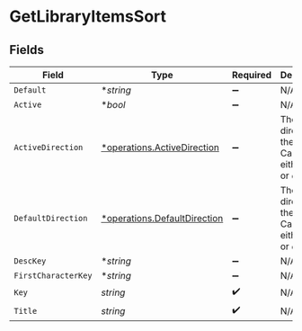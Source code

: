 # GetLibraryItemsSort


## Fields

| Field                                                                       | Type                                                                        | Required                                                                    | Description                                                                 | Example                                                                     |
| --------------------------------------------------------------------------- | --------------------------------------------------------------------------- | --------------------------------------------------------------------------- | --------------------------------------------------------------------------- | --------------------------------------------------------------------------- |
| `Default`                                                                   | **string*                                                                   | :heavy_minus_sign:                                                          | N/A                                                                         | asc                                                                         |
| `Active`                                                                    | **bool*                                                                     | :heavy_minus_sign:                                                          | N/A                                                                         | false                                                                       |
| `ActiveDirection`                                                           | [*operations.ActiveDirection](../../models/operations/activedirection.md)   | :heavy_minus_sign:                                                          | The direction of the sort. Can be either `asc` or `desc`.<br/>              | asc                                                                         |
| `DefaultDirection`                                                          | [*operations.DefaultDirection](../../models/operations/defaultdirection.md) | :heavy_minus_sign:                                                          | The direction of the sort. Can be either `asc` or `desc`.<br/>              | asc                                                                         |
| `DescKey`                                                                   | **string*                                                                   | :heavy_minus_sign:                                                          | N/A                                                                         | titleSort:desc                                                              |
| `FirstCharacterKey`                                                         | **string*                                                                   | :heavy_minus_sign:                                                          | N/A                                                                         | /library/sections/2/firstCharacter                                          |
| `Key`                                                                       | *string*                                                                    | :heavy_check_mark:                                                          | N/A                                                                         | titleSort                                                                   |
| `Title`                                                                     | *string*                                                                    | :heavy_check_mark:                                                          | N/A                                                                         | Title                                                                       |